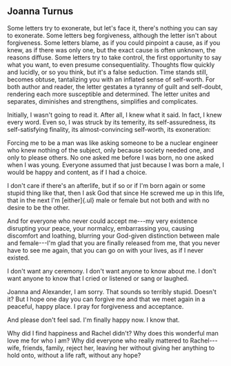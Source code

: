 ## Joanna Turnus

Some letters try to exonerate, but let's face it, there's nothing you
can say to exonerate. Some letters beg forgiveness, although the letter
isn't about forgiveness. Some letters blame, as if you could pinpoint a
cause, as if you knew, as if there was only one, but the exact cause is
often unknown, the reasons diffuse. Some letters try to take control,
the first opportunity to say what you want, to even presume
consequentiality. Thoughts flow quickly and lucidly, or so you think,
but it's a false seduction. Time stands still, becomes obtuse,
tantalizing you with an inflated sense of self-worth. For both author
and reader, the letter gestates a tyranny of guilt and self-doubt,
rendering each more susceptible and determined. The letter unites and
separates, diminishes and strengthens, simplifies and complicates.

Initially, I wasn't going to read it. After all, I knew what it said. In
fact, I knew every word. Even so, I was struck by its temerity, its
self-assuredness, its self-satisfying finality, its almost-convincing
self-worth, its exoneration:

Forcing me to be a man was like asking someone to be a nuclear
engineer who knew nothing of the subject, only because society needed
one, and only to please others. No one asked me before I was born, no
one asked when I was young. Everyone assumed that just because I was
born a male, I would be happy and content, as if I had a choice.

I don't care if there's an afterlife, but if so or if I'm born again
or some stupid thing like that, then I ask God that since He screwed
me up in this life, that in the next I'm [either]{.ul} male or female
but not both and with no desire to be the other.

And for everyone who never could accept me---my very existence
disrupting your peace, your normalcy, embarrassing you, causing
discomfort and loathing, blurring your God-given distinction between
male and female---I'm glad that you are finally released from me, that
you never have to see me again, that you can go on with your lives, as
if I never existed.

I don't want any ceremony. I don't want anyone to know about me. I
don't want anyone to know that I cried or listened or sang or laughed.

Joanna and Alexander, I am sorry. That sounds so terribly stupid.
Doesn't it? But I hope one day you can forgive me and that we meet
again in a peaceful, happy place. I pray for forgiveness and
acceptance.

And please don't feel sad. I'm finally happy now. I know that.

Why did I find happiness and Rachel didn't? Why does this wonderful man
love me for who I am? Why did everyone who really mattered to
Rachel---wife, friends, family, reject her, leaving her without giving
her anything to hold onto, without a life raft, without any hope?